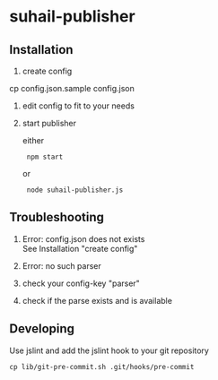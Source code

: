 # suhail-publisher

## Installation

1. create config

  cp config.json.sample config.json

1. edit config to fit to your needs

1. start publisher

    either

        npm start

    or

        node suhail-publisher.js

## Troubleshooting

1. Error: config.json does not exists  
  See Installation "create config"

1. Error: no such parser
  1. check your config-key "parser"
  1. check if the parse exists and is available


## Developing

Use jslint and add the jslint hook to your git repository

    cp lib/git-pre-commit.sh .git/hooks/pre-commit
